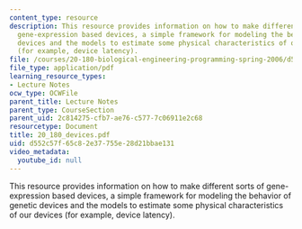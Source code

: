 ```yaml
---
content_type: resource
description: This resource provides information on how to make different sorts of
  gene-expression based devices, a simple framework for modeling the behavior of genetic
  devices and the models to estimate some physical characteristics of our devices
  (for example, device latency).
file: /courses/20-180-biological-engineering-programming-spring-2006/d552c57f65c82e37755e28d21bbae131_20_180_devices.pdf
file_type: application/pdf
learning_resource_types:
- Lecture Notes
ocw_type: OCWFile
parent_title: Lecture Notes
parent_type: CourseSection
parent_uid: 2c814275-cfb7-ae76-c577-7c06911e2c68
resourcetype: Document
title: 20_180_devices.pdf
uid: d552c57f-65c8-2e37-755e-28d21bbae131
video_metadata:
  youtube_id: null
---
```

This resource provides information on how to make different sorts of gene-expression based devices, a simple framework for modeling the behavior of genetic devices and the models to estimate some physical characteristics of our devices (for example, device latency).


